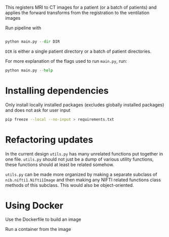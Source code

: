 This registers MRI to CT images for a patient (or a batch of patients)
and applies the forward transforms from the registration to the 
ventilation images


Run pipeline with

```python

python main.py --dir DIR
``` 

`DIR` is either a single patient directory or a batch of patient directories.

For more explanation of the flags used to run `main.py`, run:

```python
python main.py --help
```

# Installing dependencies
Only install locally installed packages (excludes globally installed packages) and does not ask for user input
```bash
pip freeze --local --no-input > requirements.txt
```

# Refactoring updates
In the current design `utils.py` has many unrelated functions put together in one file. `utils.py` should not just be a dump of various utility functions, these functions should at least be related somehow. 

`utils.py` can be made more organized by making a separate subclass of `nib.nifti1.Nifti1Image` and then making any NIFTI related functions class methods of this subclass. This would also be object-oriented.

# Using Docker
Use the Dockerfile to build an image

Run a container from the image
